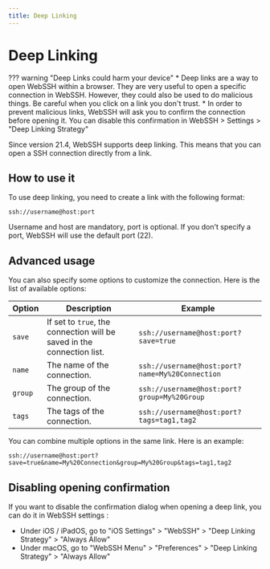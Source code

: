 ```yaml
---
title: Deep Linking
---
```


# Deep Linking

??? warning "Deep Links could harm your device"
    * Deep links are a way to open WebSSH within a browser. They are very useful to open a specific connection in WebSSH. However, they could also be used to do malicious things. Be careful when you click on a link you don't trust.
    * In order to prevent malicious links, WebSSH will ask you to confirm the connection before opening it. You can disable this confirmation in WebSSH > Settings > "Deep Linking Strategy"

Since version 21.4, WebSSH supports deep linking. This means that you can open a SSH connection directly from a link.

## How to use it
To use deep linking, you need to create a link with the following format:

```
ssh://username@host:port
```

Username and host are mandatory, port is optional. If you don't specify a port, WebSSH will use the default port (22).

## Advanced usage
You can also specify some options to customize the connection. Here is the list of available options:

| Option | Description | Example |
| --- | --- | --- |
| `save` | If set to `true`, the connection will be saved in the connection list. | `ssh://username@host:port?save=true` |
| `name` | The name of the connection. | `ssh://username@host:port?name=My%20Connection` |
| `group` | The group of the connection. | `ssh://username@host:port?group=My%20Group` |
| `tags` | The tags of the connection. | `ssh://username@host:port?tags=tag1,tag2` |

You can combine multiple options in the same link. Here is an example:

```
ssh://username@host:port?save=true&name=My%20Connection&group=My%20Group&tags=tag1,tag2
```

## Disabling opening confirmation
If you want to disable the confirmation dialog when opening a deep link, you can do it in WebSSH settings :

* Under iOS / iPadOS, go to "iOS Settings" > "WebSSH" > "Deep Linking Strategy" > "Always Allow"
* Under macOS, go to "WebSSH Menu" > "Preferences" > "Deep Linking Strategy" > "Always Allow"